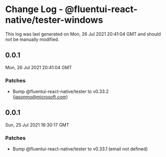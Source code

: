 # Change Log - @fluentui-react-native/tester-windows

This log was last generated on Mon, 26 Jul 2021 20:41:04 GMT and should not be manually modified.

<!-- Start content -->

## 0.0.1

Mon, 26 Jul 2021 20:41:04 GMT

### Patches

- Bump @fluentui-react-native/tester to v0.33.2 (jasonmo@microsoft.com)

## 0.0.1

Sun, 25 Jul 2021 16:30:17 GMT

### Patches

- Bump @fluentui-react-native/tester to v0.33.1 (email not defined)
